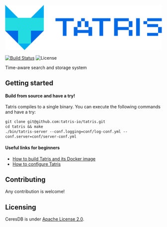 <p align="center">
  <img src="https://github.com/tatris-io/tatris/blob/main/docs/logo/png/logo-horizontal.png" alt="TATRIS">
</p>

[![Build Status](https://github.com/tatris-io/tatris/actions/workflows/build.yml/badge.svg)](https://github.com/tatris-io/tatris/actions/workflows/build.yml)
![License](https://img.shields.io/badge/license-Apache--2.0-green.svg)

Time-aware search and storage system


## Getting started

#### Build from source and have a try!
Tatris compiles to a single binary. You can execute the following commands and have a try:
```
git clone git@github.com:tatris-io/tatris.git
cd tatris && make
./bin/tatris-server --conf.logging=conf/log-conf.yml --conf.server=conf/server-conf.yml
```
#### Useful links for beginners
* [How to build Tatris and its Docker image](/docs/dev_guides/build.md)
* [How to configure Tatris](/docs/user_guides/configure.md)

## Contributing
Any contribution is welcome!

## Licensing
CeresDB is under [Apache License 2.0](./LICENSE).
